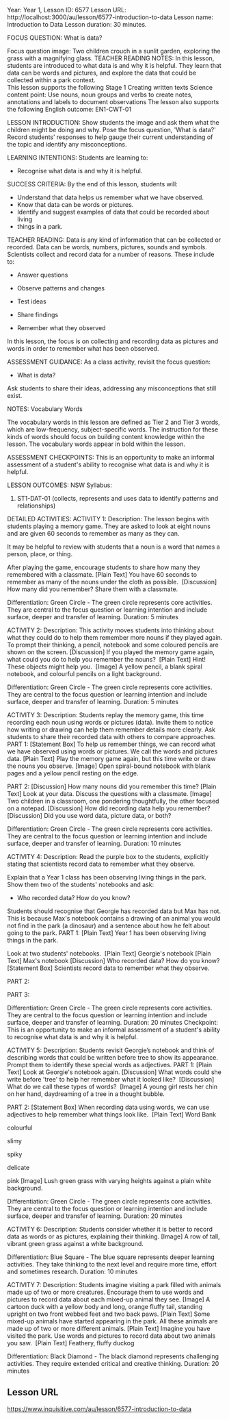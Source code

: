 
Year: Year 1,
Lesson ID: 6577
Lesson URL: http://localhost:3000/au/lesson/6577-introduction-to-data
Lesson name: Introduction to Data
Lesson duration: 30 minutes.

FOCUS QUESTION: What is data?

Focus question image: Two children crouch in a sunlit garden, exploring the grass with a magnifying glass.
TEACHER READING NOTES:
In this lesson, students are introduced to what data is and why it is helpful. They learn that data can be words and pictures, and explore the data that could be collected within a park context.  
 This lesson supports the following Stage 1 Creating written texts Science content point:  Use nouns, noun groups and verbs to create notes, annotations and labels to document observations 
 The lesson also supports the following English outcome:  EN1-CWT-01

LESSON INTRODUCTION:
Show students the image and ask them what the children might be doing and why.
Pose the focus question, 'What is data?' Record students’ responses to help
gauge their current understanding of the topic and identify any misconceptions.

LEARNING INTENTIONS:
Students are learning to:
- Recognise what data is and why it is helpful.

SUCCESS CRITERIA:
By the end of this lesson, students will:
- Understand that data helps us remember what we have observed.
- Know that data can be words or pictures.
- Identify and suggest examples of data that could be recorded about living
- things in a park.

TEACHER READING:
Data is any kind of information that can be collected or recorded. Data can be
words, numbers, pictures, sounds and symbols. Scientists collect and record data
for a number of reasons. These include to:

 * Answer questions

 * Observe patterns and changes

 * Test ideas

 * Share findings

 * Remember what they observed

In this lesson, the focus is on collecting and recording data as pictures and
words in order to remember what has been observed.

ASSESSMENT GUIDANCE:
As a class activity, revisit the focus question:

 * What is data?

Ask students to share their ideas, addressing any misconceptions that still
exist.

NOTES:
Vocabulary Words

The vocabulary words in this lesson are defined as Tier 2 and Tier 3 words,
which are low-frequency, subject-specific words. The instruction for these kinds
of words should focus on building content knowledge within the lesson. The
vocabulary words appear in bold within the lesson. 

ASSESSMENT CHECKPOINTS:
This is an opportunity to make an informal assessment of a student's ability to
recognise what data is and why it is helpful.

LESSON OUTCOMES:
NSW Syllabus:
1. ST1-DAT-01 (collects, represents and uses data to identify patterns and relationships)

DETAILED ACTIVITIES:
ACTIVITY 1:
Description: The lesson begins with students playing a memory game. They are asked to look at
eight nouns and are given 60 seconds to remember as many as they can.

It may be helpful to review with students that a noun is a word that names a
person, place, or thing.

After playing the game, encourage students to share how many they remembered
with a classmate.
[Plain Text] You have 60 seconds to remember as many of the nouns under the cloth as
possible. 
[Discussion] How many did you remember? Share them with a classmate. 

Differentiation: Green Circle - The green circle represents core activities. They are central to the focus question or learning intention and include surface, deeper and transfer of learning.
Duration: 5 minutes

ACTIVITY 2:
Description: This activity moves students into thinking about what they could do to help them
remember more nouns if they played again. To prompt their thinking, a pencil,
notebook and some coloured pencils are shown on the screen.
[Discussion] If you played the memory game again, what could you do to help you remember the
nouns? 
[Plain Text] Hint! These objects might help you. 
[Image] A yellow pencil, a blank spiral notebook, and colourful pencils on a light background.

Differentiation: Green Circle - The green circle represents core activities. They are central to the focus question or learning intention and include surface, deeper and transfer of learning.
Duration: 5 minutes

ACTIVITY 3:
Description: Students replay the memory game, this time recording each noun using words or
pictures (data). Invite them to notice how writing or drawing can help them
remember details more clearly. Ask students to share their recorded data with
others to compare approaches.
PART 1:
[Statement Box] To help us remember things, we can record what we have observed using words or
pictures. We call the words and pictures data.
[Plain Text] Play the memory game again, but this time write or draw the nouns you observe.
[Image] Open spiral-bound notebook with blank pages and a yellow pencil resting on the edge.

PART 2:
[Discussion] How many nouns did you remember this time?
[Plain Text] Look at your data. Discuss the questions with a classmate.
[Image] Two children in a classroom, one pondering thoughtfully, the other focused on a notepad.
[Discussion] How did recording data help you remember? 
[Discussion] Did you use word data, picture data, or both? 

Differentiation: Green Circle - The green circle represents core activities. They are central to the focus question or learning intention and include surface, deeper and transfer of learning.
Duration: 10 minutes

ACTIVITY 4:
Description: Read the purple box to the students, explicitly stating that scientists record
data to remember what they observe.

Explain that a Year 1 class has been observing living things in the park. Show
them two of the students' notebooks and ask:

 * Who recorded data? How do you know?

Students should recognise that Georgie has recorded data but Max has not. This
is because Max's notebook contains a drawing of an animal you would not find in
the park (a dinosaur) and a sentence about how he felt about going to the park.
PART 1:
[Plain Text] Year 1 has been observing living things in the park. 

Look at two students' notebooks. 
[Plain Text] Georgie's notebook
[Plain Text] Max's notebook
[Discussion] Who recorded data? How do you know? 
[Statement Box] Scientists record data to remember what they observe. 

PART 2:

PART 3:

Differentiation: Green Circle - The green circle represents core activities. They are central to the focus question or learning intention and include surface, deeper and transfer of learning.
Duration: 20 minutes
Checkpoint: This is an opportunity to make an informal assessment of a student's ability to
recognise what data is and why it is helpful.

ACTIVITY 5:
Description: Students revisit Georgie’s notebook and think of describing words that could be
written before tree to show its appearance. Prompt them to identify these
special words as adjectives.
PART 1:
[Plain Text] Look at Georgie's notebook again.
[Discussion] What words could she write before 'tree' to help her remember what it looked
like? 
[Discussion] What do we call these types of words? 
[Image] A young girl rests her chin on her hand, daydreaming of a tree in a thought bubble.

PART 2:
[Statement Box] When recording data using words, we can use adjectives to help remember what
things look like. 
[Plain Text] Word Bank

colourful

slimy

spiky

delicate

pink
[Image] Lush green grass with varying heights against a plain white background.

Differentiation: Green Circle - The green circle represents core activities. They are central to the focus question or learning intention and include surface, deeper and transfer of learning.
Duration: 20 minutes

ACTIVITY 6:
Description: Students consider whether it is better to record data as words or as pictures,
explaining their thinking.
[Image] A row of tall, vibrant green grass against a white background.

Differentiation: Blue Square - The blue square represents deeper learning activities. They take thinking to the next level and require more time, effort and sometimes research.
Duration: 10 minutes

ACTIVITY 7:
Description: Students imagine visiting a park filled with animals made up of two or more
creatures. Encourage them to use words and pictures to record data about each
mixed-up animal they see.
[Image] A cartoon duck with a yellow body and long, orange fluffy tail, standing upright on two front webbed feet and two back paws.
[Plain Text] Some mixed-up animals have started appearing in the park. All these animals are
made up of two or more different animals.
[Plain Text] Imagine you have visited the park. Use words and pictures to record data about
two animals you saw. 
[Plain Text] Feathery, fluffy duckog

Differentiation: Black Diamond - The black diamond represents challenging activities. They require extended critical and creative thinking.
Duration: 20 minutes


## Lesson URL
https://www.inquisitive.com/au/lesson/6577-introduction-to-data